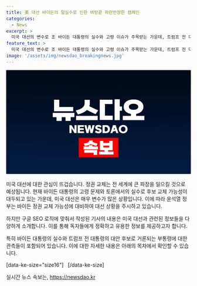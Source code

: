 ```yaml
---
title: 美 대선 바이든의 말실수로 인한 벼랑끝 파란만장한 캠페인
categories:
  - News
excerpt: >
  미국 대선의 변수로 조 바이든 대통령의 실수와 고령 이슈가 주목받는 가운데, 트럼프 전 대통령은 후보 교체 가능성을 언급하며 해리스 부통령을 견제하고 있다. 바이든의 TV토론 참패와 트럼프의 광고 내용은 미국 대선의 분위기를 뜨겁게 만들고 있으며, 해리스 부통령이 대체 후보로 떠오르는 상황에서 재선 생각도 나오고 있다. 이에 따라 세계 각국은 미국 대선의 결과에 큰 관심을 가지고 있다.
feature_text: >
  미국 대선의 변수로 조 바이든 대통령의 실수와 고령 이슈가 주목받는 가운데, 트럼프 전 대통령은 후보 교체 가능성을 언급하며 해리스 부통령을 견제하고 있다. 바이든의 TV토론 참패와 트럼프의 광고 내용은 미국 대선의 분위기를 뜨겁게 만들고 있으며, 해리스 부통령이 대체 후보로 떠오르는 상황에서 재선 생각도 나오고 있다. 이에 따라 세계 각국은 미국 대선의 결과에 큰 관심을 가지고 있다.
image: '/assets/img/newsdao_breakingnews.jpg'
---
```


<p><img src="/assets/img/newsdao_breakingnews.jpg" alt="firstkoreanews 속보" /></p>

<p>미국 대선에 대한 관심이 뜨겁습니다. 정권 교체는 전 세계에 큰 파장을 일으킬 것으로 예상됩니다. 현재 바이든 대통령의 고령 문제와 토론에서의 실수로 후보 교체 가능성이 대두되고 있는 가운데, 미국 대선은 매우 변수가 많은 상황입니다. 이에 따라 윤석열 정부는 바이든 정권 교체 가능성에 대비하여 대선 상황을 주시하고 있습니다.</p>

<p>하지만 구글 SEO 로직에 맞춰서 작성된 기사의 내용은 미국 대선과 관련된 정보들을 다양하게 소개합니다. 이를 통해 독자들에게 정확하고 유용한 정보를 제공하고자 합니다. </p>

<p>특히 바이든 대통령의 실수와 트럼프 전 대통령의 대안 후보로 거론되는 부통령에 대한 관측들이 포함되어 있습니다. 이에 대한 자세한 내용은 아래의 목차에서 확인할 수 있습니다. </p>

<p>[data-ke-size="size16"]
&nbsp;
[/data-ke-size]</p>
실시간 뉴스 속보는, <a href="https://newsdao.kr" rel="dofollow">https://newsdao.kr</a>


